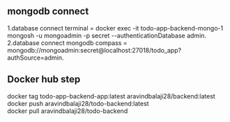 
mongodb connect
----------------------------------

1.database connect terminal = docker exec -it todo-app-backend-mongo-1 mongosh -u mongoadmin -p secret --authenticationDatabase admin.
2.database connect mongodb compass = mongodb://mongoadmin:secret@localhost:27018/todo_app?authSource=admin.

Docker hub step
----------------
docker tag todo-app-backend-app:latest aravindbalaji28/backend:latest
docker push aravindbalaji28/todo-backend:latest      
docker pull aravindbalaji28/todo-backend 